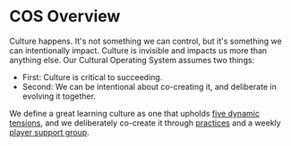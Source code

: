 # COS Overview

Culture happens. It's not something we can control, but it's something we can intentionally impact. Culture is invisible and impacts us more than anything else. Our Cultural Operating System assumes two things:

* First: Culture is critical to succeeding.
* Second: We can be intentional about co-creating it, and deliberate in evolving it together.

We define a great learning culture as one that upholds [five dynamic tensions](../dynamic_tensions/), and we deliberately co-create it through [practices](practices.md) and a weekly [player support group](player_support_group.md).

